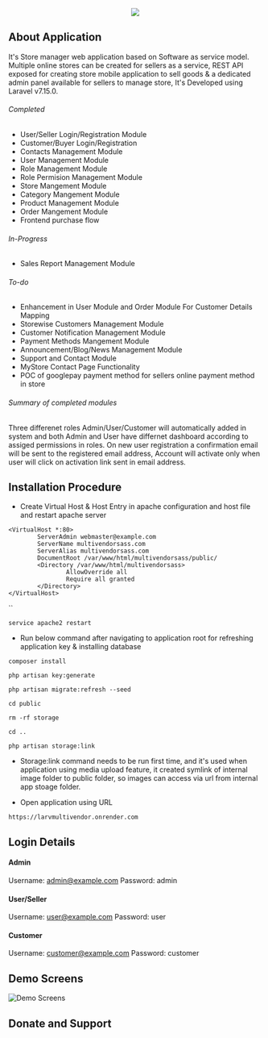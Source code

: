 <p align="center">
        <img src="https://raw.githubusercontent.com/lpkapil/storemanager/master/public/demo_images/banner.png">
</p>

## About Application

It's Store manager web application based on Software as service model. Multiple online stores can be created for sellers as a service, REST API exposed for creating store mobile application to sell goods & a dedicated admin panel available for sellers to manage store, It's Developed using Laravel v7.15.0. 

###### Completed

- User/Seller Login/Registration Module 
- Customer/Buyer Login/Registration
- Contacts Management Module
- User Management Module
- Role Management Module
- Role Permision Management Module
- Store Mangement Module
- Category Mangement Module
- Product Management Module
- Order Mangement Module
- Frontend purchase flow

###### In-Progress

- Sales Report Management Module

###### To-do

- Enhancement in User Module and Order Module For Customer Details Mapping
- Storewise Customers Management Module
- Customer Notification Management Module
- Payment Methods Mangement Module
- Announcement/Blog/News Management Module
- Support and Contact Module
- MyStore Contact Page Functionality
- POC of googlepay payment method for sellers online payment method in store

###### Summary of completed modules 

Three differenet roles Admin/User/Customer will automatically added in system and both Admin and User have differnet dashboard according to assiged permissions in roles. On new user registration a confirmation email will be sent to the registered email address, Account will activate only when user will click on activation link sent in email address.

## Installation Procedure


- Create Virtual Host & Host Entry in apache configuration and host file and restart apache server

```
<VirtualHost *:80>
        ServerAdmin webmaster@example.com
        ServerName multivendorsass.com
        ServerAlias multivendorsass.com
        DocumentRoot /var/www/html/multivendorsass/public/
        <Directory /var/www/html/multivendorsass>
                AllowOverride all
                Require all granted
        </Directory>
</VirtualHost>
```

``

`service apache2 restart`

- Run below command after navigating to application root for refreshing application key & installing database

`composer install`

`php artisan key:generate`

`php artisan migrate:refresh --seed`

`cd public`

`rm -rf storage`

`cd ..`

`php artisan storage:link`

- Storage:link command needs to be run first time, and it's used when application using media upload feature, it created symlink of internal image folder to public folder, so images can access via url from internal app stoage folder.

- Open application using URL

`https://larvmultivendor.onrender.com`

## Login Details

#### Admin #### 

Username: admin@example.com
Password: admin

#### User/Seller ####

Username: user@example.com
Password: user

#### Customer ####

Username: customer@example.com
Password: customer

## Demo Screens

![Demo Screens]()

## Donate and Support
